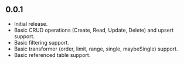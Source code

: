 ## 0.0.1

- Initial release.
- Basic CRUD operations (Create, Read, Update, Delete) and upsert support.
- Basic filtering support.
- Basic transformer (order, limit, range, single, maybeSingle) support.
- Basic referenced table support.

